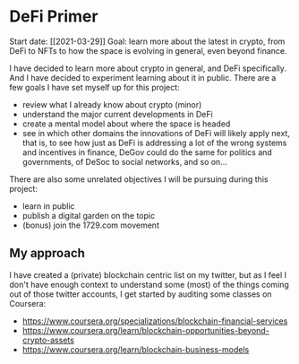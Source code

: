 # DeFi Primer

Start date: [[2021-03-29]]
Goal: learn more about the latest in crypto, from DeFi to NFTs to how the space is evolving in general, even beyond finance.

I have decided to learn more about crypto in general, and DeFi specifically. And I have decided to experiment learning about it in public.
There are a few goals I have set myself up for this project:
- review what I already know about crypto (minor)
- understand the major current developments in DeFi
- create a mental model about where the space is headed
- see in which other domains the innovations of DeFi will likely apply next, that is, to see how just as DeFi is addressing a lot of the wrong systems and incentives in finance, DeGov could do the same for politics and governments, of DeSoc to social networks, and so on...

There are also some unrelated objectives I will be pursuing during this project:
- learn in public
- publish a digital garden on the topic
- (bonus) join the 1729.com movement


## My approach

I have created a (private) blockchain centric list on my twitter, but as I feel I don't have enough context to understand some (most) of the things coming out of those twitter accounts, I get started by auditing some classes on Coursera:

- https://www.coursera.org/specializations/blockchain-financial-services
- https://www.coursera.org/learn/blockchain-opportunities-beyond-crypto-assets
- https://www.coursera.org/learn/blockchain-business-models

